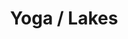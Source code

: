 ---
ee_id: '4398'
site: '1'
type: '2'
url: 2017-071-yoga-lakes
title: Yoga / Lakes
year: '2017'
display_year: '2017'
medium: 1920x1080 H.264/MPEG-4 Part 10 looped digital file (from 11 lossless TIFS),
  media player, 65–75” flatscreen, armature, various cables
dims:
pitch:
ps:
live_url:
related:
youtube:
related_code:
imgs: yoga-lakes-2017-071-database-dt-Dt4K.jpg
subheading:
download:
add_credit:
add_credits:
commission:
layout: things-i-made
---